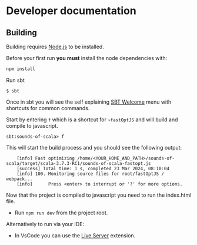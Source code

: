 # Developer documentation


## Building


Building requires [Node.js](https://nodejs.org/en/) to be installed. 

Before your first run **you must** install the node dependencies with:

```sh
npm install
```

Run sbt

    $ sbt

Once in sbt you will see the self explaining [SBT Welcome](https://github.com/reibitto/sbt-welcome) menu with shortcuts for common commands. 

Start by entering ```f``` which is a shortcut for ```~fastOptJS``` and will build and compile to javascript.

    sbt:sounds-of-scala> f

This will start the build process and you should see the following output:
    
        [info] Fast optimizing /home/<YOUR_HOME_AND_PATH>/sounds-of-scala/target/scala-3.7.3-RC1/sounds-of-scala-fastopt.js
        [success] Total time: 1 s, completed 23 Mar 2024, 08:10:04
        [info] 100. Monitoring source files for root/fastOptJS / webpack...
        [info]      Press <enter> to interrupt or '?' for more options.

Now that the project is compiled to javascript you need to run the index.html file. 

- Run ```npm run dev``` from the project root.

Alternatively to run via your IDE:
- In VsCode you can use the [Live Server](https://marketplace.visualstudio.com/items?itemName=ritwickdey.LiveServer) extension.
